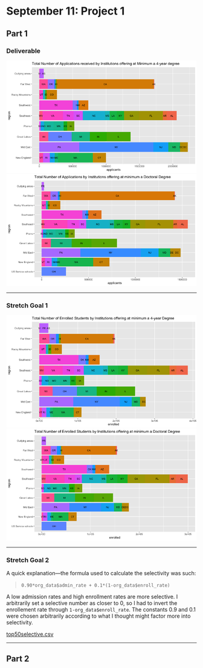 # September 11: Project 1
## Part 1
### Deliverable
![](4yrcollapps.png)
![](doctoralapps.png)
___
### Stretch Goal 1
![](4yrcollenroll.png)
![](doctoralenroll.png)
___
### Stretch Goal 2
A quick explanation—the formula used to calculate the selectivity was such:
>`0.90*org_data$admin_rate + 0.1*(1-org_data$enroll_rate)`

A low admission rates and high enrollment rates are more selective. I arbitrarily set a selective number as closer to 0, so I had to invert the enrollement rate through `1-org_data$enroll_rate`. The constants 0.9 and 0.1 were chosen arbitrarily according to what I thought might factor more into selectivity.

[top50selective.csv](top50selective.csv)
___
## Part 2
